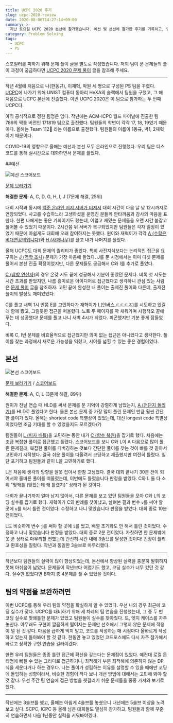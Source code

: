 ```yaml
---
title: UCPC 2020 후기
slug: ucpc-2020-review
date: 2020-08-06T14:27:14+09:00
summary: >-
  지난 토요일 UCPC 2020 본선에 참가했습니다. 예선 및 본선에 참가한 후기를 기록하고, 앞으로 팀의 약점을 어떻게 보완해 나갈지에 대해 이야기합니다.
category: Problem Solving
tags:
  - UCPC
  - PS
---
```


스포일러를 피하기 위해 문제 풀이 글을 별도로 작성했습니다. 저희 팀이 푼 문제들의 풀이 과정이 궁금하다면 [UCPC 2020 문제 풀이](/ucpc-2020-solutions) 글을 참조해 주세요.

---

작년 4월에 처음으로 나(한동규), 이재혁, 박원 세 명으로 구성된 PS 팀을 꾸렸다. [UCPC](http://ucpc.me/)에 나가기 위해 UNIST 컴퓨터 동아리 HeXA의 슬랙에서 팀원을 구했고, 그 해 처음으로 UCPC 본선에 진출했다. 이번 UCPC 2020은 이 팀으로 참가하는 두 번째 UCPC다.

아직 공식적으로 정한 팀명은 없다. 작년에는 ACM-ICPC 월드 파이널에 진출한 팀 789의 짝퉁 버전인 171819 팀으로 출전했다. 팀원들의 학번이 각각 17, 18, 19였기 때문이다. 올해는 Team 112🚨 라는 이름으로 출전했다. 팀원들의 이름이 1동규, 박1, 2재혁이기 때문이다.

COVID-19의 영향으로 올해는 예선과 본선 모두 온라인으로 진행했다. 우리 팀은 디스코드를 통해 실시간으로 대화하면서 문제를 풀었다.

##예선

![예선 스코어보드](quals-scoreboard.png)

[문제 보러가기](https://www.acmicpc.net/category/detail/2270)

**해결한 문제:** A, C, D, G, H, I, J (7문제 해결, 25위)

대회 시작과 동시에 [백준 온라인 저지 서버가 터져서](https://www.acmicpc.net/blog/view/94) 대회 시간이 다음 날 낮 12시까지로 연장되었다. 사고를 수습하느라 고생하셨을 운영진 분들께 안타까움과 감사의 마음을 표한다. 한편 나에게는 좋은 기회이기도 했는데, 어렵고 재밌는 문제들을 오랜 시간 붙잡고 풀어볼 수 있었기 때문이다. 2시간쯤 뒤 서버가 복구되었지만 팀원들은 각자 일정이 있었기 때문에 아쉽게도 대회에 오래 참여하지는 못했다. 원이와 재혁이가 각각 [A (수학은 비대면강의입니다)](https://www.acmicpc.net/problem/19532)와 [H (사과나무)](https://www.acmicpc.net/problem/19539)를 풀고 내가 나머지를 풀었다.

올해 UCPC도 대회 문제의 퀄리티가 좋았다. 특히 사전지식보다는 논리적인 접근을 요구하는 [J (역학 조사)](https://www.acmicpc.net/problem/19541) 문제가 가장 마음에 들었다. J를 푼 시점에서는 이미 다섯 문제를 풀어서 본선 진출 확정이었지만, 다른 문제들도 궁금해서 C와 I를 추가로 풀었다.

[C (삼항 연산자)](https://www.acmicpc.net/problem/19534)의 경우 온갖 시도 끝에 성공해서 기분이 좋았던 문제다. 비록 첫 시도는 시간 초과를 받았지만, 나름 흥미로운 아이디어로 접근했다고 생각하니 관심 있는 사람은 [문제 풀이](/ucpc-2020-solutions) 글을 참조하자. 고민 끝에 완성한 내 풀이는 출제진 풀이와 다른데, 출제진 풀이의 발상도 재미있었다.

C를 풀고 새벽 1시 반쯤 E를 고민하다가 재혁이가 [I (인버스 ㄷㄷㄷㅈ)](https://www.acmicpc.net/problem/19540)를 시도하고 있길래 함께 봤고, 그럴듯한 접근을 떠올렸다. 노트 두 페이지를 꽉 채워가며 시행착오 끝에 푸는 데 성공했다! 문제를 풀고 나니 새벽 4시가 되었다. 피곤했지만 기분 좋게 잠들었다.

비록 C, I번 문제를 비효율적으로 접근했지만 의미 없는 접근은 아니었다고 생각한다. 풀이를 찾는 과정에서 새로운 가능성을 익혔고, 시야를 넓힐 수 있는 좋은 경험이었다.

## 본선

![본선 스코어보드](finals-scoreboard.png)

[문제 보러가기](https://www.acmicpc.net/category/detail/2272) / [스코어보드](https://ucpc.acmicpc.net/contest/scoreboard/524)

**해결한 문제:** A, C, L (3문제 해결, 89위)

원이가 전날 연습 때 HLD를 써서 문제를 푼 기억이 강렬하게 남았는지, [A (전단지 돌리기)](https://www.acmicpc.net/problem/19542)를 HLD로 풀었다고 한다. 물론 본선 문제 중 가장 많이 풀린 문제인 만큼 훨씬 간단한 풀이가 있다. 올해는 shortest code 특별상이 있었는데, 대신 longest code 특별상이었다면 조금 기대를 할 수 있었을지도 모르겠다(?)

팀원들이 [L (피자 배틀)](https://www.acmicpc.net/problem/19553)을 고민하는 동안 내가 [C (함수 복원)](https://www.acmicpc.net/problem/19544)을 잡기로 했다. 처음에는 조금 복잡한 풀이로 접근했고 틀렸다. 스코어보드를 보니 C와 L이 A 다음으로 많이 풀린 문제길래, 복잡한 풀이를 디버깅하는 것보다 간단한 풀이를 찾는 것이 빠를 것 같아서 고민하기 시작했다. 결국 쉬운 풀이를 떠올려서 코딩하고 제출했지만 여전히 틀렸다. 일단 포기하고 팀원들과 같이 L을 고민하기로 했다.

L은 처음에 생각의 방향을 잘못 잡아서 한참 고생했다. 결국 대회 끝나기 30분 전이 되어서야 올바른 풀이를 떠올렸는데, 이번에도 틀렸습니다 판정을 받았다. C와 L 둘 다 소위 "맞왜틀 (맞았는데 왜 틀렸지)" 상태가 된 것이다.

대회가 끝나기까지 얼마 남지 않아서, 다른 문제를 보고 있던 팀원들을 모아 C와 L의 코딩 실수를 잡기로 했다. 재혁이가 C의 반례를 찾아냈고, 살펴본 결과 변수 `v`를 써야 할 곳에 `u`를 써서 틀린 것이었다. 수정하고 나니 맞았습니다 판정을 받았다. 대회 종료 10분 전이었다.

L도 비슷하게 변수 `j`를 써야 할 곳에 `i`를 썼고, 배열 초기화도 안 해서 틀린 것이었다. 수정하고 나니 맞았습니다 판정을 받았다. 대회 종료 2분 전이었다. 자칫하면 한 문제밖에 못 푼 상태로 마무리할 뻔했는데 간신히 시간 내에 3솔브를 달성한 것이다! 긴장이 풀리고 환호성을 질렀다. 작년과 동일한 3솔브로 마무리했다.

---

작년보다 팀원들의 실력이 많이 향상되었는데, 본선에서 향상된 실력을 충분히 발휘하지 못해 아쉬움이 남았다. 문제들이 작년보다 어렵기도 했고, 코딩 실수가 너무 컸던 것 같다. 실수만 없었다면 B까지 총 4문제를 풀 수 있었을 것이다.

## 팀의 약점을 보완하려면

이번 UCPC를 통해 우리 팀의 약점을 확실하게 알 수 있었다. 우선 나의 경우 최근에 코딩 실수가 잦다. UCPC를 대비하기 위해 세 차례의 팀 연습을 진행했는데, 그 중 두 번 코딩 실수로 맞왜틀한 문제가 있었고 팀원들이 실수를 찾아줬다. 또, 엣지 케이스를 자주 놓친다. 아무래도 구현이 깔끔하게 떨어지는 문제만 선호해서 그렇지 않은 문제에 적응이 덜 된 것 같다. 마음을 급하게 먹지 말고, 코드를 작성하는 매 시점마다 올바르게 작성하고 있는지 돌아봐야 할 것 같다. 한동안 놓고 있었던 코드포스에도 다시 자주 참가해서 빠르고 정확한 구현 연습을 길러야겠다.

한편 우리 팀원들은 종종 틀린 접근에 확신을 갖는다는 문제점이 있었다. 예컨대 로컬 옵티멈에 빠질 수 있는 그리디로 접근하거나, 최적해가 부분 최적해에 의존하지 않는 DP식을 세운다거나 하는 경우다. 나는 풀이가 성립하는 이유를 설명할 수 있을 때에만 코딩에 돌입하는 성향이라서, 비슷한 경험이 적다 보니 개선 방법에 대해서는 고민해 봐야 할 것 같다. 우선 주간 팀 연습에 접근 방법을 헷갈리기 쉬운 문제들을 종종 가져와 보기로 했다.

---

작년에는 3솔브를 했고, 올해는 아쉽게 4솔브를 놓쳤으니 내년에는 5솔브 이상을 노려 보고 싶다. SCPC, ICPC 등 올해 남은 대회들도 열심히 참가하고, 팀원들과 함께 꾸준히 연습하면서 다음 1년동안 실력을 키워봐야겠다.